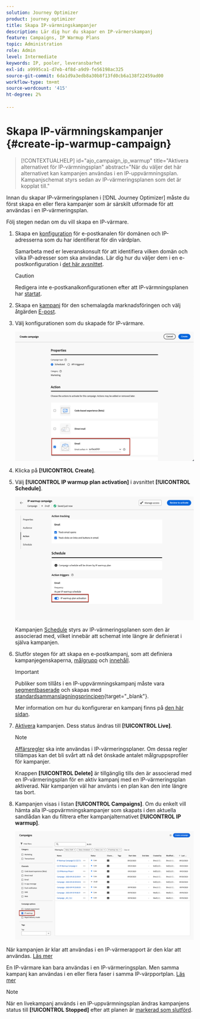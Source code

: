 ```yaml
---
solution: Journey Optimizer
product: journey optimizer
title: Skapa IP-värmningskampanjer
description: Lär dig hur du skapar en IP-värmerskampanj
feature: Campaigns, IP Warmup Plans
topic: Administration
role: Admin
level: Intermediate
keywords: IP, pooler, leveransbarhet
exl-id: a9995ca1-d7eb-4f8d-a9d9-fe56198ac325
source-git-commit: 6da1d9a3edb8a30b8f13fd0cb6a138f22459ad00
workflow-type: tm+mt
source-wordcount: '415'
ht-degree: 2%

---
```


# Skapa IP-värmningskampanjer {#create-ip-warmup-campaign}

>[!CONTEXTUALHELP]
>id="ajo_campaign_ip_warmup"
>title="Aktivera alternativet för IP-värmningsplan"
>abstract="När du väljer det här alternativet kan kampanjen användas i en IP-uppvärmningsplan. Kampanjschemat styrs sedan av IP-värmeringsplanen som det är kopplat till."

Innan du skapar IP-värmeringsplanen i [!DNL Journey Optimizer] måste du först skapa en eller flera kampanjer som är särskilt utformade för att användas i en IP-värmeringsplan<!--through a dedicated option-->.

Följ stegen nedan om du vill skapa en IP-värmare.

1. Skapa en [konfiguration](channel-surfaces.md) för e-postkanalen för domänen och IP-adresserna som du har identifierat för din värdplan.

   Samarbeta med er leveranskonsult för att identifiera vilken domän och vilka IP-adresser som ska användas. Lär dig hur du väljer dem i en e-postkonfiguration i [det här avsnittet](../email/email-settings.md#subdomains-and-ip-pools).

   >[!CAUTION]
   >
   >Redigera inte e-postkanalkonfigurationen efter att IP-värmningsplanen har [startat](ip-warmup-execution.md).

1. Skapa en [kampanj](../campaigns/create-campaign.md) för den schemalagda marknadsföringen och välj åtgärden [E-post](../email/create-email.md#create-email-journey-campaign).

   <!--Select the Marketing category. The IP warmup plan activation option is only available for  marketing-type campaigns.-->

1. Välj konfigurationen som du skapade för IP-värmare.

   ![](assets/ip-warmup-campaign-surface.png)

   <!--You must use the same configuration as the one that will be used for the asociated IP warmup plan. [Learn how to create an IP warmup plan](#create-ip-warmup-plan)-->

1. Klicka på **[!UICONTROL Create]**.

1. Välj **[!UICONTROL IP warmup plan activation]** i avsnittet **[!UICONTROL Schedule]**.

   ![](assets/ip-warmup-campaign-plan-activation.png)

   Kampanjen [Schedule](../campaigns/create-campaign.md#schedule) styrs av IP-värmeringsplanen som den är associerad med, vilket innebär att schemat inte längre är definierat i själva kampanjen.

1. Slutför stegen för att skapa en e-postkampanj, som att definiera kampanjegenskaperna, [målgrupp](../audience/about-audiences.md)<!--best practices for IP warmup in terms of audience?--> och [innehåll](../email/get-started-email-design.md#key-steps).

   >[!IMPORTANT]
   >
   >Publiker som tillåts i en IP-uppvärmningskampanj måste vara [segmentbaserade](../audience/creating-a-segment-definition.md) och skapas med [standardsammanslagningsprincipen](https://experienceleague.adobe.com/sv/docs/experience-platform/profile/merge-policies/overview#default-merge-policy){target="_blank"}.

   Mer information om hur du konfigurerar en kampanj finns på [den här sidan](../campaigns/get-started-with-campaigns.md).

1. [Aktivera](../campaigns/review-activate-campaign.md) kampanjen. Dess status ändras till **[!UICONTROL Live]**.

   >[!NOTE]
   >
   >[Affärsregler](../conflict-prioritization/rule-sets.md#apply-frequency-rule) ska inte användas i IP-värmeringsplaner. Om dessa regler tillämpas kan det bli svårt att nå det önskade antalet målgruppsprofiler för kampanjer.

   Knappen **[!UICONTROL Delete]** är tillgänglig tills den är associerad med en IP-värmeringsplan för en aktiv kampanj med en IP-värmeringsplan aktiverad. När kampanjen väl har använts i en plan kan den inte längre tas bort.

1. Kampanjen visas i listan **[!UICONTROL Campaigns]**. Om du enkelt vill hämta alla IP-uppvärmningskampanjer som skapats i den aktuella sandlådan kan du filtrera efter kampanjalternativet **[!UICONTROL IP warmup]**.

   ![](assets/ip-warmup-campaign-filter.png)

När kampanjen är klar att användas i en IP-värmerapport är den klar att användas. [Läs mer](ip-warmup-plan.md)

En IP-värmare kan bara användas i en IP-värmeringsplan. Men samma kampanj kan användas i en eller flera faser i samma IP-värpportplan. [Läs mer](ip-warmup-plan.md#define-phases)

>[!NOTE]
>
>När en livekampanj används i en IP-uppvärmningsplan ändras kampanjens status till **[!UICONTROL Stopped]** efter att planen är [markerad som slutförd](ip-warmup-execution.md#mark-as-completed).

